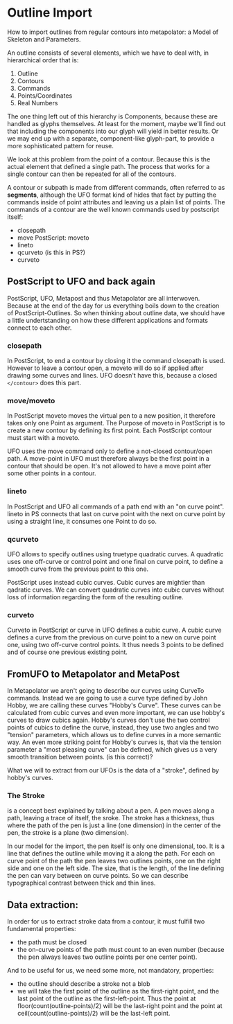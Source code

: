 # Outline Import

How to import outlines from regular contours into metapolator:
a Model of Skeleton and Parameters.

An outline consists of several elements, which we have to deal with, in
hierarchical order that is:
    
1. Outline
2. Contours
3. Commands
4. Points/Coordinates
5. Real Numbers

The one thing left out of this hierarchy is Components, because these are
handled as glyphs themselves. At least for the moment, maybe we'll find
out that including the components into our glyph will yield in better results.
Or we may end up with a separate, component-like glyph-part, to provide 
a more sophisticated pattern for reuse. 

We look at this problem from the point of a contour. Because this is the
actual element that defined a single path. The process that works for a
single contour can then be repeated for all of the contours.

A contour or subpath is made from different commands, often referred to as
**segments**, although the UFO format kind of  hides that fact by putting
the commands inside of point attributes and leaving us a plain list of points.
The commands of a contour are the well known commands used by postscript itself:

* closepath
* move PostScript: moveto
* lineto
* qcurveto (is this in PS?)
* curveto

## PostScript to UFO and back again

PostScript, UFO, Metapost and thus Metapolator are all interwoven. Because
at the end of the day for us everything boils down to the creation of
PostScript-Outlines. So when thinking about outline data, we should have
a little undertstanding on how these different applications and formats
connect to each other.

### closepath

In PostScript, to end a contour by closing it the command closepath is used.
However to leave a contour open, a moveto will do so if applied after
drawing some  curves and lines. UFO doesn't have this, because a closed
`</contour>` does this part. 


### move/moveto

In PostScript moveto moves the virtual pen to a new position, it therefore
takes only one Point as argument. The Purpose of moveto in PostScript is
to create a new contour by defining its first point. Each PostScript 
contour must start with a moveto.

UFO uses the move command only to define a not-closed contour/open path. 
A move-point in UFO must therefore always be the first point in a contour
that should be open.  It's not allowed to have a move point after some 
other points in a contour.
    
### lineto

In PostScript and UFO all commands of a path end with an "on curve point".
lineto in PS connects that last on curve point with the next on curve point
by using a straight line, it consumes one Point to do so.

### qcurveto

UFO allows to specify outlines using truetype quadratic curves. A quadratic
uses one off-curve or control point and one final on curve point, to define
a smooth curve from the previous point to this one.

PostScript uses instead cubic curves. Cubic curves are mightier than qadratic 
curves. We can convert quadratic curves into cubic curves without loss of 
information regarding the form of the resulting outline.

### curveto

Curveto in PostScript or curve in UFO defines a cubic curve. A cubic
curve defines a curve from the previous on curve point to a new on curve 
point one, using two off-curve control points. It thus needs 3 points to 
be defined and of course one previous existing point.
 
## FromUFO to Metapolator and MetaPost

In Metapolator we aren't going to describe our curves using CurveTo commands.
Instead we are going to use a curve type defined by John Hobby, we are calling
these curves "Hobby's Curve". These curves can be calculated from cubic 
curves and even more important, we can use hobby's curves to draw cubics
again. Hobby's curves don't use the two control points of cubics to define 
the curve, instead, they use two angles and two "tension" parameters, which
allows us to define curves in a more semantic way. An even more striking
point for Hobby's curves is, that via the tension parameter a "most pleasing
curve" can be defined, which gives us a very smooth transition between points.
(is this correct)?

What we will to extract from our UFOs is the data of a "stroke", defined 
by hobby's curves.

### The Stroke

is a concept best explained by talking about a pen. A pen moves along a
path, leaving a trace of itself, the sroke. The stroke has a thickness,
thus where the path of the pen is just a line (one dimension) in the center 
of the pen, the stroke is a plane (two dimension).

In our model for the import, the pen itself is only one dimensional, too.
It is a line that defines the outline while moving it a along the path.
For each on curve point of the path the pen leaves two outlines points,
one on the right side and one on the left side. The size, that is the 
length, of the line defining the pen can vary between on curve points. So
we can describe typographical contrast between thick and thin lines.

## Data extraction:

In order for us to extract stroke data from a contour, it must fulfill two
fundamental properties:

* the path must be closed
* the on-curve points of the path must count to an even number (because
  the pen always leaves two outline points per one center point).

And to be useful for us, we need some more, not mandatory, properties:

* the outline should describe a stroke not a blob 
* we will take the first point of the outline as the first-right point,
  and the last point of the outline as the first-left-point. Thus the
  point at floor(count(outline-points)/2) will be the last-right point
  and the point at ceil(count(outline-points)/2) will be the last-left
  point.


